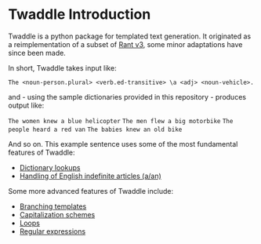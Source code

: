 # Twaddle Introduction

Twaddle is a python package for templated text generation.  It originated
as a reimplementation of a subset of [Rant v3](https://github.com/TheBerkin/rant3),
some minor adaptations have since been made. 

In short, Twaddle takes input like:

`The <noun-person.plural> <verb.ed-transitive> \a <adj> <noun-vehicle>.`

and - using the sample dictionaries provided in this repository - produces
output like:

`The women knew a blue helicopter`
`The men flew a big motorbike`
`The people heard a red van`
`The babies knew an old bike`

And so on. This example sentence uses some of the most fundamental features
of Twaddle:

- [Dictionary lookups](lookups.md)
- [Handling of English indefinite articles (a/an)](indefinite_articles.md)


Some more advanced features of Twaddle include:

- [Branching templates](branching.md)
- [Capitalization schemes](capitalization.md)
- [Loops](loops.md)
- [Regular expressions](regex.md)



